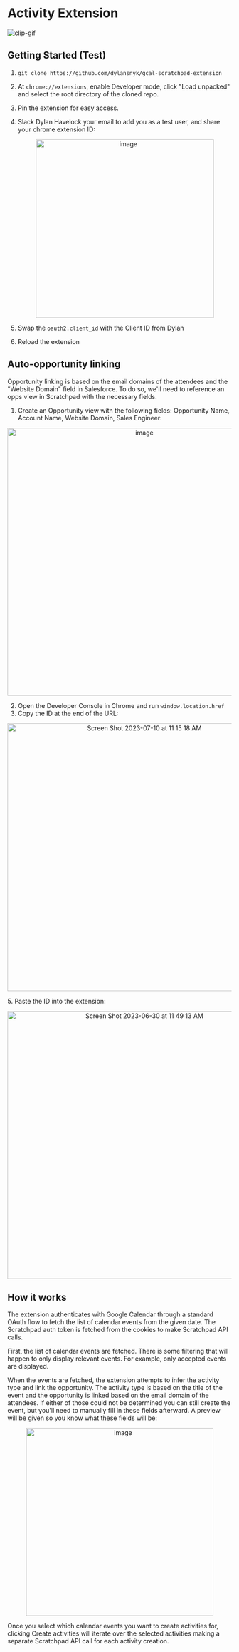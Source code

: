 # Activity Extension

![clip-gif](https://github.com/dylansnyk/gcal-scratchpad-extension/assets/94395157/0efaa8a4-ed8d-452b-9b82-7c4b3824d232)

## Getting Started (Test)

1. `git clone https://github.com/dylansnyk/gcal-scratchpad-extension`
2. At `chrome://extensions`, enable Developer mode, click "Load unpacked" and select the root directory of the cloned repo.
3. Pin the extension for easy access.
4. Slack Dylan Havelock your email to add you as a test user, and share your chrome extension ID:
   <p align="center"><img width="400" alt="image" src="https://github.com/dylansnyk/gcal-scratchpad-extension/assets/94395157/8d131891-ab00-4a45-8284-3697a1b41f1e"></p>

5. Swap the `oauth2.client_id` with the Client ID from Dylan
6. Reload the extension

## Auto-opportunity linking

Opportunity linking is based on the email domains of the attendees and the "Website Domain" field in Salesforce. To do so, we'll need to reference an opps view in Scratchpad with the necessary fields.

1. Create an Opportunity view with the following fields: Opportunity Name, Account Name, Website Domain, Sales Engineer:
<p align="center"><img width="600" alt="image" src="https://github.com/dylansnyk/gcal-scratchpad-extension/assets/94395157/e7365040-4023-4b3d-9c03-9b3b34ca5d32"></p>

2. Open the Developer Console in Chrome and run `window.location.href`
4. Copy the ID at the end of the URL:
<p align="center"><img width="600" alt="Screen Shot 2023-07-10 at 11 15 18 AM" src="https://github.com/dylansnyk/gcal-scratchpad-extension/assets/94395157/6d11021a-e73c-4f6d-b35d-ef4016fa1781"></p>
5. Paste the ID into the extension:
<p align="center"><img width="600" alt="Screen Shot 2023-06-30 at 11 49 13 AM" src="https://github.com/dylansnyk/gcal-scratchpad-extension/assets/94395157/5a2c9194-f552-46c2-936a-3464988c0f04"></p>

## How it works

The extension authenticates with Google Calendar through a standard OAuth flow to fetch the list of calendar events from the given date. The Scratchpad auth token is fetched from the cookies to make Scratchpad API calls.

First, the list of calendar events are fetched. There is some filtering that will happen to only display relevant events. For example, only accepted events are displayed.

When the events are fetched, the extension attempts to infer the activity type and link the opportunity. The activity type is based on the title of the event and the opportunity is linked based on the email domain of the attendees. If either of those could not be determined you can still create the event, but you'll need to manually fill in these fields afterward. A preview will be given so you know what these fields will be:

<p align="center"><img width="421" alt="image" src="https://github.com/dylansnyk/gcal-scratchpad-extension/assets/94395157/4a5b9673-9b7c-442e-8076-00025410562e"></p>

Once you select which calendar events you want to create activities for, clicking Create activities will iterate over the selected activities making a separate Scratchpad API call for each activity creation.
